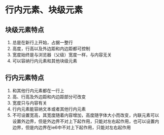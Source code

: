 # 行内元素、块级元素

## 块级元素特点

1. 总是在新行上开始，占据一整行
2. 高度，行高以及外边距和内边距都可控制
3. 宽度始终是与浏览器（父级）宽度一样，与内容无关
4. 可以容纳行内元素和其他块级元素

## 行内元素特点

1. 和其他行内元素都在一行上
2. 高、行高及外边距和内边距部分可改变
3. 宽度只与内容有关
4. 行内元素能容纳文本或者其他行内元素
5. 不可设置宽高，其宽度随着内容增加，高度随字体大小而改变，内联元素可以设置外边界，但是外边界不对上下起作用，只能对左右起作用，也可以设置内边界，但是内边界在ie6中不对上下起作用，只能对左右起作用

